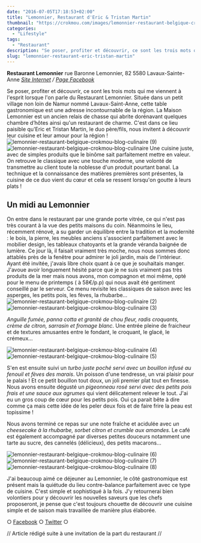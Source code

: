 ```yaml
---
date: "2016-07-05T17:18:53+02:00"
title: "Lemonnier, Restaurant d'Eric & Tristan Martin"
thumbnail: "https://crokmou.com/images/lemonnier-restaurant-belgique-crokmou-blog-culinaire-1.jpg"
categories:
  - "Lifestyle"
tags:
  - "Restaurant"
description: "Se poser, profiter et découvrir, ce sont les trois mots qui me viennent à l'esprit lorsque l'on parle du Restaurant Lemonnier."
slug: "lemonnier-restaurant-eric-tristan-martin"
---
```


**Restaurant Lemonnier** rue Baronne Lemonnier, 82 5580 Lavaux-Sainte-Anne _[Site Internet](http://www.lemonnier.be/) / [Page Facebook](https://www.facebook.com/Lemonnier-Restaurant-H%C3%B4tel-165129210184969)_

Se poser, profiter et découvrir, ce sont les trois mots qui me viennent à l'esprit lorsque l'on parle du Restaurant Lemonnier. Située dans un petit village non loin de Namur nommé Lavaux-Saint-Anne, cette table gastronomique est une adresse incontournable de la région. La Maison Lemonnier est un ancien relais de chasse qui abrite dorénavant quelques chambre d’hôtes ainsi qu'un restaurant de charme. C'est dans ce lieu paisible qu'Eric et Tristan Martin, le duo père/fils, nous invitent à découvrir leur cuisine et leur amour pour la région ! ![lemonnier-restaurant-belgique-crokmou-blog-culinaire (9)](https://crokmou.com/images/lemonnier-restaurant-belgique-crokmou-blog-culinaire-9.jpg) ![lemonnier-restaurant-belgique-crokmou-blog-culinaire](https://crokmou.com/images/lemonnier-restaurant-belgique-crokmou-blog-culinaire.jpg) Une cuisine juste, avec de simples produits que le binôme sait parfaitement mettre en valeur. On retrouve le classique avec une touche moderne, une volonté de transmettre au client toute la noblesse d'un produit pourtant banal. La technique et la connaissance des matières premières sont présentes, la cuisine de ce duo vient du cœur et cela se ressent lorsqu'on goutte à leurs plats !

## Un midi au Lemonnier

On entre dans le restaurant par une grande porte vitrée, ce qui n'est pas très courant à la vue des petits maisons du coin. Néanmoins le lieu, récemment rénové, a su garder un équilibre entre la tradition et la modernité : le bois, la pierre, les meubles anciens s'associent parfaitement avec le mobilier design, les tableaux chatoyants et la grande véranda baignée de lumière. Ce jour là, il faisait vraiment très moche, nous nous sommes donc attablés près de la fenêtre pour admirer le joli jardin, mais de l'intérieur. Ayant été invitée, j'avais libre choix quant à ce que je souhaitais manger. J'avoue avoir longuement hésité parce que je ne suis vraiment pas très produits de la mer mais nous avons, mon compagnon et moi même, opté pour le menu de printemps ( à 58€/p.p) qui nous avait été gentiment conseillé par le serveur. Ce menu revisite les classiques de saison avec les asperges, les petits pois, les fèves, la rhubarbe... ![lemonnier-restaurant-belgique-crokmou-blog-culinaire (2)](https://crokmou.com/images/lemonnier-restaurant-belgique-crokmou-blog-culinaire-2.jpg) ![lemonnier-restaurant-belgique-crokmou-blog-culinaire (3)](https://crokmou.com/images/lemonnier-restaurant-belgique-crokmou-blog-culinaire-3.jpg)

_Anguille fumée, panna cotta et granité de chou fleur, radis croquants, crème de citron, sarrasin et fromage blanc_. Une entrée pleine de fraicheur et de textures amusantes entre le fondant, le croquant, le glacé, le crémeux...

![lemonnier-restaurant-belgique-crokmou-blog-culinaire (4)](https://crokmou.com/images/lemonnier-restaurant-belgique-crokmou-blog-culinaire-4.jpg) ![lemonnier-restaurant-belgique-crokmou-blog-culinaire (5)](https://crokmou.com/images/lemonnier-restaurant-belgique-crokmou-blog-culinaire-5.jpg)

S'en est ensuite suivi un _turbo juste poché servi avec un bouillon infusé au fenouil et fèves des marais_. Un poisson d'une tendresse, un vrai plaisir pour le palais ! Et ce petit bouillon tout doux, un joli premier plat tout en finesse. Nous avons ensuite dégusté un _pigeonneau rosé servi avec des petits pois frais et une sauce aux agrumes_ qui vient délicatement relever le tout. J'ai eu un gros coup de cœur pour les petits pois. Oui ça parait bête à dire comme ça mais cette idée de les peler deux fois et de faire frire la peau est topissime !

Nous avons terminé ce repas sur une note fraîche et acidulée avec _un cheesecake à la rhubarbe, sorbet citron et crumble aux amandes_. Le café est également accompagné par diverses petites douceurs notamment une tarte au sucre, des cannelés (délicieux), des petits macarons...

![lemonnier-restaurant-belgique-crokmou-blog-culinaire (6)](https://crokmou.com/images/lemonnier-restaurant-belgique-crokmou-blog-culinaire-6.jpg) ![lemonnier-restaurant-belgique-crokmou-blog-culinaire (7)](https://crokmou.com/images/lemonnier-restaurant-belgique-crokmou-blog-culinaire-7.jpg) ![lemonnier-restaurant-belgique-crokmou-blog-culinaire (8)](https://crokmou.com/images/lemonnier-restaurant-belgique-crokmou-blog-culinaire-8.jpg)

J'ai beaucoup aimé ce déjeuner au Lemonnier, le côté gastronomique est présent mais la quiétude du lieu contre-balance parfaitement avec ce type de cuisine. C'est simple et sophistiqué à la fois. J'y retournerai bien volontiers pour y découvrir les nouvelles saveurs que les chefs proposeront, je pense que c'est toujours chouette de découvrir une cuisine simple et de saison mais travaillée de manière plus élaborée.

○ [Facebook](https://www.facebook.com/crokmou.blog) ○ [Twitter](https://twitter.com/Crokmou) ○

// Article rédigé suite à une invitation de la part du restaurant //